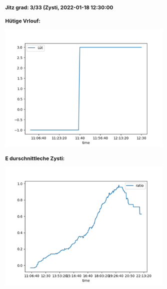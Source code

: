 ### Jitz grad: 3/33 (Zysti, 2022-01-18 12:30:00

### Hütige Vrlouf:
![Graph](Today.png)

### E durschnittleche Zysti:
![Graph](Zysti.png)
